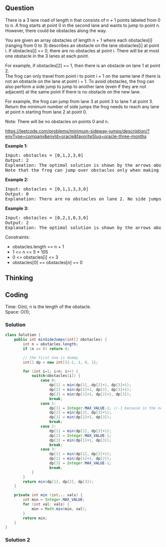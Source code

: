 ## Question
There is a 3 lane road of length n that consists of n + 1 points labeled from 0 to n. A frog starts at point 0 in the second lane and wants to jump to point n. However, there could be obstacles along the way.  
  
You are given an array obstacles of length n + 1 where each obstacles[i] (ranging from 0 to 3) describes an obstacle on the lane obstacles[i] at point i. If obstacles[i] == 0, there are no obstacles at point i. There will be at most one obstacle in the 3 lanes at each point.  
  
For example, if obstacles[2] == 1, then there is an obstacle on lane 1 at point 2.  
The frog can only travel from point i to point i + 1 on the same lane if there is not an obstacle on the lane at point i + 1. To avoid obstacles, the frog can also perform a side jump to jump to another lane (even if they are not adjacent) at the same point if there is no obstacle on the new lane.  
  
For example, the frog can jump from lane 3 at point 3 to lane 1 at point 3.  
Return the minimum number of side jumps the frog needs to reach any lane at point n starting from lane 2 at point 0.  
  
Note: There will be no obstacles on points 0 and n.   
   
https://leetcode.com/problems/minimum-sideway-jumps/description/?envType=company&envId=oracle&favoriteSlug=oracle-three-months

**Example 1:**
<pre>
Input: obstacles = [0,1,2,3,0]
Output: 2 
Explanation: The optimal solution is shown by the arrows above. There are 2 side jumps (red arrows).
Note that the frog can jump over obstacles only when making side jumps (as shown at point 2).
</pre>

**Example 2:**
<pre>
Input: obstacles = [0,1,1,3,3,0]
Output: 0
Explanation: There are no obstacles on lane 2. No side jumps are required.
</pre>

**Example 3:**
<pre>
Input: obstacles = [0,2,1,0,3,0]
Output: 2
Explanation: The optimal solution is shown by the arrows above. There are 2 side jumps.
</pre>

Constraints:
* obstacles.length == n + 1
* 1 <= n <= 5 * 105
* 0 <= obstacles[i] <= 3
* obstacles[0] == obstacles[n] == 0

## Thinking

## Coding
Time: O(n); n is the length of the obstacle.    
Space: O(1); 
### Solution
```java
class Solution {
    public int minSideJumps(int[] obstacles) {
        int n = obstacles.length;
        if (n == 0) return 0;

        // the first one is dummy
        int[] dp = new int[]{-1, 1, 0, 1};

        for (int i=1; i<n; i++) {
            switch(obstacles[i]) {
                case 0:
                    dp[1] = min(dp[1], dp[2]+1, dp[3]+1);
                    dp[2] = min(dp[1]+1, dp[2], dp[3]+1);
                    dp[3] = min(dp[1]+1, dp[2]+1, dp[3]);
                    break;
                case 1:
                    dp[1] = Integer.MAX_VALUE-1; //-1 because in the next round we may add 1
                    dp[2] = min(dp[2], dp[3]+1);
                    dp[3] = min(dp[2]+1, dp[3]);
                    break;
                case 2:
                    dp[1] = min(dp[1], dp[3]+1);
                    dp[2] = Integer.MAX_VALUE-1;
                    dp[3] = min(dp[1]+1, dp[3]);
                    break;
                case 3:
                    dp[1] = min(dp[1], dp[2]+1);
                    dp[2] = min(dp[1]+1, dp[2]);
                    dp[3] = Integer.MAX_VALUE-1;
                    break;
            }
        }
        return min(dp[1], dp[2], dp[3]);
    }

    private int min (int... vals) {
        int min = Integer.MAX_VALUE;
        for (int val: vals) {
            min = Math.min(min, val);
        }
        return min;
    }
}
```

### Solution 2
```java 

```